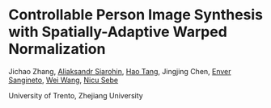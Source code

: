 # Controllable Person Image Synthesis with Spatially-Adaptive Warped Normalization

Jichao Zhang, [Aliaksandr Siarohin](https://aliaksandrsiarohin.github.io/aliaksandr-siarohin-website/), [Hao Tang](https://scholar.google.com/citations?hl=en&user=9zJkeEMAAAAJ), Jingjing Chen, [Enver Sangineto](https://scholar.google.com/citations?user=eJZlvlAAAAAJ&hl=en), [Wei Wang](https://scholar.google.com/citations?user=k4SdlbcAAAAJ&hl=en), [Nicu Sebe](https://scholar.google.com/citations?user=tNtjSewAAAAJ&hl=en)

University of Trento, Zhejiang University
